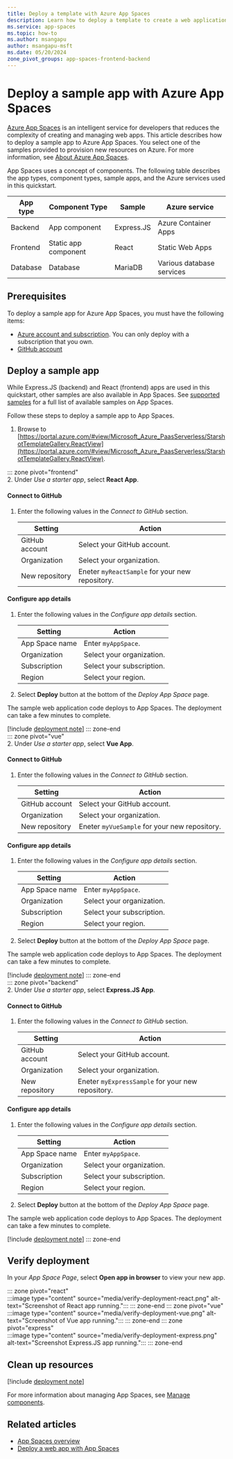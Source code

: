 ```yaml
---
title: Deploy a template with Azure App Spaces
description: Learn how to deploy a template to create a web application with Azure App Spaces.
ms.service: app-spaces
ms.topic: how-to
ms.author: msangapu
author: msangapu-msft
ms.date: 05/20/2024
zone_pivot_groups: app-spaces-frontend-backend
---
```


# Deploy a sample app with Azure App Spaces

[Azure App Spaces](https://go.microsoft.com/fwlink/?linkid=2234200) is an intelligent service for developers that reduces the complexity of creating and managing web apps. This article describes how to deploy a sample app to Azure App Spaces. You select one of the samples provided to provision new resources on Azure. For more information, see [About Azure App Spaces](overview.md). 

App Spaces uses a concept of components. The following table describes the app types, component types, sample apps, and the Azure services used in this quickstart.

|App type | Component Type| Sample| Azure service |
|--------|----------|-----------|-----|
|Backend|App component|Express.JS |Azure Container Apps|
|Frontend|Static app component |React|Static Web Apps|
|Database|Database | MariaDB | Various database services |


## Prerequisites

To deploy a sample app for Azure App Spaces, you must have the following items:

- [Azure account and subscription](https://signup.azure.com/). You can only deploy with a subscription that you own.
- [GitHub account](https://github.com/)

## Deploy a sample app

While Express.JS (backend) and React (frontend) apps are used in this quickstart, other samples are also available in App Spaces. See [supported samples](app-space-sample-app-listing.md) for a full list of available samples on App Spaces.

Follow these steps to deploy a sample app to App Spaces. 

1. Browse to [https://portal.azure.com/#view/Microsoft_Azure_PaasServerless/StarshotTemplateGallery.ReactView](https://portal.azure.com/#view/Microsoft_Azure_PaasServerless/StarshotTemplateGallery.ReactView).

::: zone pivot="frontend"  
2. Under *Use a starter app*, select **React App**.

#### Connect to GitHub

1. Enter the following values in the *Connect to GitHub* section.

    | Setting | Action |
    |---|---|
    | GitHub account | Select your GitHub account. |
    | Organization | Select your organization. |
    | New repository | Eneter `myReactSample` for your new repository. |

#### Configure app details

1. Enter the following values in the *Configure app details* section.

    | Setting | Action |
    |---|---|
    | App Space name | Enter `myAppSpace`. |
    | Organization | Select your organization. |
    | Subscription | Select your subscription. |
    | Region | Select your region. |

1. Select **Deploy** button at the bottom of the *Deploy App Space* page.

The sample web application code deploys to App Spaces. The deployment can take a few minutes to complete.

[!include [deployment note](./includes/provisioning-note-swa.md)]
::: zone-end  
::: zone pivot="vue"  
2. Under *Use a starter app*, select **Vue App**.

#### Connect to GitHub

1. Enter the following values in the *Connect to GitHub* section.

    | Setting | Action |
    |---|---|
    | GitHub account | Select your GitHub account. |
    | Organization | Select your organization. |
    | New repository | Eneter `myVueSample` for your new repository. |

#### Configure app details

1. Enter the following values in the *Configure app details* section.

    | Setting | Action |
    |---|---|
    | App Space name | Enter `myAppSpace`. |
    | Organization | Select your organization. |
    | Subscription | Select your subscription. |
    | Region | Select your region. |

1. Select **Deploy** button at the bottom of the *Deploy App Space* page.

The sample web application code deploys to App Spaces. The deployment can take a few minutes to complete.

[!include [deployment note](./includes/provisioning-note-swa.md)]
::: zone-end  
::: zone pivot="backend"  
2. Under *Use a starter app*, select **Express.JS App**.
#### Connect to GitHub

1. Enter the following values in the *Connect to GitHub* section.

    | Setting | Action |
    |---|---|
    | GitHub account | Select your GitHub account. |
    | Organization | Select your organization. |
    | New repository | Eneter `myExpressSample` for your new repository. |

#### Configure app details

1. Enter the following values in the *Configure app details* section.

    | Setting | Action |
    |---|---|
    | App Space name | Enter `myAppSpace`. |
    | Organization | Select your organization. |
    | Subscription | Select your subscription. |
    | Region | Select your region. |

1. Select **Deploy** button at the bottom of the *Deploy App Space* page.

The sample web application code deploys to App Spaces. The deployment can take a few minutes to complete.

[!include [deployment note](./includes/provisioning-note-aca.md)]
::: zone-end  

## Verify deployment

In your *App Space Page*, select **Open app in browser** to view your new app.

::: zone pivot="react"  
:::image type="content" source="media/verify-deployment-react.png" alt-text="Screenshot of React app running.":::
::: zone-end
::: zone pivot="vue"  
:::image type="content" source="media/verify-deployment-vue.png" alt-text="Screenshot of Vue app running.":::
::: zone-end
::: zone pivot="express"  
:::image type="content" source="media/verify-deployment-express.png" alt-text="Screenshot Express.JS app running.":::
::: zone-end

## Clean up resources
[!include [deployment note](./includes/clean-up-resources.md)]

For more information about managing App Spaces, see [Manage components](how-to-manage-app-space-components.md).

## Related articles

- [App Spaces overview](overview.md)
- [Deploy a web app with App Spaces](quickstart-deploy-custom-web-app.md)
